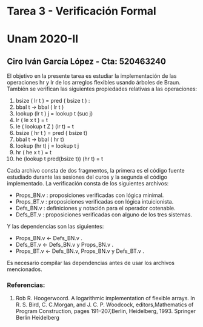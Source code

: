 # Tarea 3 - Verificación Formal 
# Unam 2020-II
## Ciro Iván García López - Cta: 520463240

El objetivo en la presente tarea es estudiar la implementación de las operaciones hr y lr de los arreglos flexibles usando árboles de Braun. También se verifican las siguientes propiedades relativas a las operaciones:

1. bsize ( lr t ) = pred ( bsize t ) : 
2. bbal t -> bbal ( lr t )
3. lookup (lr t ) j = lookup t (suc j)
4. lr ( le x t ) = t
5. le ( lookup t Z ) (lr t) = t
6. bsize ( hr t ) = pred ( bsize t) 
7. bbal t -> bbal ( hr t)
8. lookup (hr t) j = lookup t j
9. hr ( he x t ) = t
10. he (lookup t pred(bsize t)) (hr t) = t

Cada archivo consta de dos fragmentos, la primera es el código fuente estudiado durante las sesiones del curos y la segunda el código implementado. La verificación consta de los siguientes archivos:

- Props_BN.v : proposiciones verificadas con lógica minimal. 
- Props_BT.v : proposiciones verificadas con lógica intuicionista. 
- Defs_BN.v : definiciones y notación para el operador cotenable.
- Defs_BT.v : proposiciones verificadas con alguno de los tres sistemas. 

Y las dependencias son las siguientes: 

- Props_BN.v <- Defs_BN.v . 
- Defs_BT.v <- Defs_BN.v y Props_BN.v .
- Props_BT.v <- Defs_BN.v, Props_BN.v y Defs_BT.v .

Es necesario compilar las dependencias antes de usar los archivos mencionados.

### Referencias:

1. Rob R. Hoogerwoord.  A logarithmic implementation of flexible arrays.  In R. S. Bird, C. C.Morgan, and J. C. P. Woodcock, editors,Mathematics of Program Construction, pages 191–207,Berlin, Heidelberg, 1993. Springer Berlin Heidelberg
 
